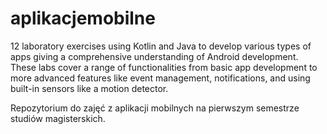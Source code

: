 # aplikacjemobilne

12 laboratory exercises using Kotlin and Java to develop various types of apps giving a comprehensive understanding of Android development. These labs cover a range of functionalities from basic app development to more advanced features like event management, notifications, and using built-in sensors like a motion detector.

Repozytorium do zajęć z aplikacji mobilnych na pierwszym semestrze studiów magisterskich.
